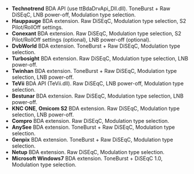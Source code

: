   * **Technotrend** BDA API (use ttBdaDrvApi\_Dll.dll). ToneBurst + Raw DiSEqC, LNB power-off, Modulation type selection.
  * **Hauppauge** BDA extension. Raw DiSEqC, Modulation type selection, S2 Pilot/RollOff settings.
  * **Conexant** BDA extension. Raw DiSEqC, Modulation type selection, S2 Pilot/RollOff settings (optional), LNB power-off (optional).
  * **DvbWorld** BDA extension. ToneBurst + Raw DiSEqC, Modulation type selection.
  * **Turbosight** BDA extension. Raw DiSEqC, Modulation type selection, LNB power-off.
  * **Twinhan** BDA extension. ToneBurst + Raw DiSEqC, Modulation type selection, LNB power-off.
  * **TeVii** BDA API (TeVii.dll). Raw DiSEqC, LNB power-off, Modulation type selection.
  * **Bestunar** BDA extension. Raw DiSEqC, Modulation type selection, LNB power-off.
  * **KNC ONE**, **Omicom S2** BDA extension. Raw DiSEqC, Modulation type selection, LNB power-off.
  * **Compro** BDA extension. Raw DiSEqC, Modulation type selection.
  * **AnySee** BDA extension. ToneBurst + Raw DiSEqC, Modulation type selection.
  * **Genpix** BDA extension. ToneBurst + Raw DiSEqC, Modulation type selection.
  * **Netup** BDA extension. Raw DiSEqC, Modulation type selection.
  * **Microsoft Windows7** BDA extension. ToneBurst + DiSEqC 1.0, Modulation type selection.